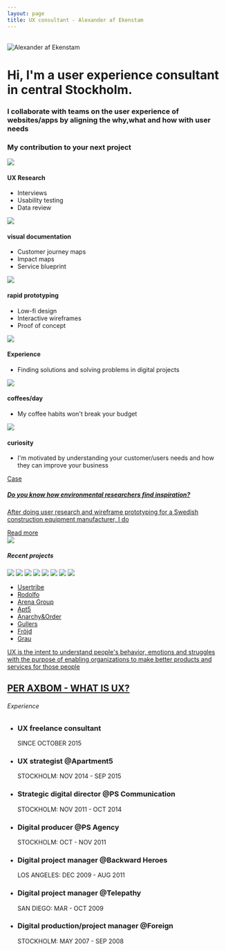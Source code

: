 ```yaml
---
layout: page
title: UX consultant - Alexander af Ekenstam
---
```

<div class="fl w-100 pt4-ns">
  <div class="fl w-10-ns"><br></div>
  <div class="fl w-100 w-40-ns pv5 pv6-ns ph5">
    <div class="fl w-100 w-20-ns">
      <img src="/assets/images/alexander-af-ekenstam.jpg" alt="Alexander af Ekenstam" class="br-100 h3 w3">
    </div>
    <div class="fl w-100 w-80-ns sentinel-light-italic">
      <h1 class="f4 fw1">Hi, I'm a user experience consultant in central Stockholm.</h1>
      <h3 class="f4 fw1">I collaborate with teams on the user experience of websites/apps by aligning the why,what and how with user needs</h3>
    </div>
  </div>
  <div class="fl w-50-ns"></div>
</div>
<div class="fl w-100 pv3 pv6-ns skew relative">
  <h3 class="pt3 pt5-ns f7 f6-ns ttu tc gotham-extralight tracked">My contribution to your next project</h3>
  <div class="fl w-100 ph5 ph6-ns pv4 pv5-ns">
    <div class="fl w-100 w-third-ns ph2 pv3 pa2-ns tc">
      <img src="/assets/images/services/ux-research.svg" class="h3 pv2">
      <h4 class="f7 ttu ma0 pv2 gotham-bold tracked">UX Research</h4>
      <ul class="list i ma0 pa0">
        <li class="f6 f5-ns pv1 lh-copy sentinel-light-italic">Interviews</li>
        <li class="f6 f5-ns pv1 lh-copy sentinel-light-italic">Usability testing</li>
        <li class="f6 f5-ns pv1 lh-copy sentinel-light-italic">Data review</li>
      </ul>
    </div>
    <div class="fl w-100 w-third-ns ph2 pv3 pa2-ns tc">
      <img src="/assets/images/services/visual-documentation.svg" class="h3 pv2">
      <h4 class="f7 ttu ma0 pv2 gotham-bold tracked">visual documentation</h4>
      <ul class="list i ma0 pa0">
        <li class="f6 f5-ns pv1 lh-copy sentinel-light-italic">Customer journey maps</li>
        <li class="f6 f5-ns pv1 lh-copy sentinel-light-italic">Impact maps</li>
        <li class="f6 f5-ns pv1 lh-copy sentinel-light-italic">Service blueprint</li>
      </ul>
    </div>
    <div class="fl w-100 w-third-ns ph2 pv3 pa2-ns tc">
      <img src="/assets/images/services/rapid-prototyping.svg" class="h3 pv2">
      <h4 class="f7 ttu ma0 pv2 gotham-bold tracked">rapid prototyping</h4>
      <ul class="list i ma0 pa0">
        <li class="f6 f5-ns pv1 lh-copy sentinel-light-italic">Low-fi design</li>
        <li class="f6 f5-ns pv1 lh-copy sentinel-light-italic">Interactive wireframes</li>
        <li class="f6 f5-ns pv1 lh-copy sentinel-light-italic">Proof of concept</li>
      </ul>
    </div>
  </div>
  <div class="fl w-100 ph5 ph6-ns pt0 pb5 pv5-ns">
    <div class="fl w-100 w-third-ns ph2 pv3 pa2-ns tc">
      <img src="/assets/images/services/experience.svg" class="h3 pv2">
      <h4 class="f7 ttu ma0 pv2 gotham-bold tracked">Experience</h4>
      <ul class="list i ma0 pa0">
        <li class="f6 f5-ns pv1 lh-copy sentinel-light-italic">Finding solutions and solving problems in digital projects</li>
      </ul>
    </div>
    <div class="fl w-100 w-third-ns ph2 pv3 pa2-ns tc">
      <img src="/assets/images/services/coffee.svg" class="h3 pv2">
      <h4 class="f7 ttu ma0 pv2 gotham-bold tracked">coffees/day</h4>
      <ul class="list i ma0 pa0">
        <li class="f6 f5-ns pv1 lh-copy sentinel-light-italic">My coffee habits won't break your budget</li>
      </ul>
    </div>
    <div class="fl w-100 w-third-ns ph2 pv3 pa2-ns tc">
      <img src="/assets/images/services/curiosity.svg" class="h3 pv2">
      <h4 class="f7 ttu ma0 pv2 gotham-bold tracked">curiosity</h4>
      <ul class="list i ma0 pa0">
        <li class="f6 f5-ns pv1 lh-copy sentinel-light-italic">I'm motivated by understanding your customer/users needs and how they can improve your business</li>
      </ul>
    </div>
  </div>
</div>

<div class="fl w-100 gradient-turquoise pv5">
  <a href="/cases/redesign" class="link db pv4">
    <div class="w-80 w-50-ns center bg-white pt5 pb4 ph3 ph5-ns cf">
      <div class="fl w-100 w-50-ns ph4 pv3">
        <span class="db fw6 ttu silver gotham-extralight">Case</span>
        <h5 class="f6 f4-ns fw1 sentinel-light-italic">Do you know how environmental researchers find inspiration?</h5>
        <p class="f7 f5-ns sentinel-light-italic">After doing user research and wireframe prototyping for a Swedish construction equipment manufacturer, I do</p>
        <span class="db f7 ttu orange pv3 gotham-extralight">Read more</span>
      </div>
      <div class="fl w-100 w-50-ns">
        <img src="/assets/images/case/redesign.png">
      </div>
    </div>
  </a>
</div>
<div class="fl w-100 pv4 pv5-ns">
  <h5 class="f7 ttu tc pt6 gotham-bold tracked">Recent projects</h5>
  <div class="flex flex-wrap pv4-ns">
    <img src="/assets/images/companies/volvo.svg" class="w-50 w-25-ns h4 h5-ns">
    <img src="/assets/images/companies/swedavia.svg" class="w-50 w-25-ns h4 h5-ns">
    <img src="/assets/images/companies/forsvarsmakten.svg" class="w-50 w-25-ns h4 h5-ns">
    <img src="/assets/images/companies/king.svg" class="w-50 w-25-ns h4 h5-ns">
    <img src="/assets/images/companies/motorola.svg" class="w-50 w-25-ns h4 h5-ns">
    <img src="/assets/images/companies/lnu.svg" class="w-50 w-25-ns h4 h5-ns">
    <img src="/assets/images/companies/wallin.svg" class="w-50 w-25-ns h4 h5-ns">
    <img src="/assets/images/companies/samhall.svg" class="w-50 w-25-ns h4 h5-ns">
  </div>
</div>
<div class="fl w-100 gradient-turquoise pv5 gotham-bold tracked">
  <ul class="w-100 w-50-ns center flex flex-wrap list pv0 pv5-ns">
    <li class="w-100 w-25-ns pv3">
      <a href="https://usertribe.com/" rel="nofollow" class="white link ttu f4 fw6">Usertribe</a>
    </li>
    <li class="w-100 w-25-ns pv3">
      <a href="https://rodolfo.se/" rel="nofollow" class="white link ttu f4 fw6">Rodolfo</a>
    </li>
    <li class="w-100 w-25-ns pv3">
      <a href="http://www.arenagroup.eu/" rel="nofollow" class="white link ttu f4 fw6">Arena Group</a>
    </li>
    <li class="w-100 w-25-ns pv3">
      <a href="http://apartment5.se/" rel="nofollow" class="white link ttu f4 fw6">Apt5</a>
    </li>
    <li class="w-100 w-25-ns pv3">
      <a href="http://anarchyorder.se/" rel="nofollow" class="white link ttu f4 fw6">Anarchy&Order</a>
    </li>
    <li class="w-100 w-25-ns pv3">
      <a href="https://gullers.se/" rel="nofollow" class="white link ttu f4 fw6">Gullers</a>
    </li>
    <li class="w-100 w-25-ns pv3">
      <a href="https://www.frojd.se/" rel="nofollow" class="white link ttu f4 fw6">Fröjd</a>
    </li>
    <li class="w-100 w-25-ns pv3">
      <a href="http://grau.se/" rel="nofollow" class="white link ttu f4 fw6">Grau</a>
    </li>
  </ul>
</div>
<div class="fl w-100 pv5">
  <div class="w-80 w-30-ns center pv4 pv5-ns tc">
    <a href="https://www.linkedin.com/pulse/what-ux-definition-eludes-us-per-axbom/" class="link bb-custom bb-custom-before bb-custom-after bb-custom-orange-after bb-custom-orange-before">
      <p class="f3 lh-copy pv3 sentinel-light-italic">UX is the intent to understand people's behavior, emotions and struggles with the purpose of enabling organizations to make better products and services for those people</p>
      <h2 class="f7 ttu silver gotham-bold">PER AXBOM - WHAT IS UX?</h2>
    </a>
  </div>
</div>
<div class="fl w-100 pv4 pv5-ns ph5 ph7-ns">
  <h6 class="f6 silver ttu gotham-bold tracked">Experience</h6>
  <ul class="list pa0 ma0">
    <li class="pv3">
      <h3 class="f4 f3-ns fw4 ma0 pb1 pb2 sentinel-light-italic">UX freelance consultant</h3>
      <span class="db silver f7 gotham-bold tracked">SINCE OCTOBER 2015</span>
    </li>
    <li class="pv3">
      <h3 class="f4 f3-ns fw4 ma0 pb1 pb2 sentinel-light-italic">UX strategist @Apartment5</h3>
      <span class="db silver f7 gotham-bold tracked">STOCKHOLM: NOV 2014 - SEP 2015</span>
    </li>
    <li class="pv3">
      <h3 class="f4 f3-ns fw4 ma0 pb1 pb2 sentinel-light-italic">Strategic digital director @PS Communication</h3>
      <span class="db silver f7 gotham-bold tracked">STOCKHOLM: NOV 2011 - OCT 2014</span>
    </li>
    <li class="pv3">
      <h3 class="f4 f3-ns fw4 ma0 pb1 pb2 sentinel-light-italic">Digital producer @PS Agency</h3>
      <span class="db silver f7 gotham-bold tracked">STOCKHOLM: OCT - NOV 2011</span>
    </li>
    <li class="pv3">
      <h3 class="f4 f3-ns fw4 ma0 pb1 pb2 sentinel-light-italic">Digital project manager @Backward Heroes</h3>
      <span class="db silver f7 gotham-bold tracked">LOS ANGELES: DEC 2009 - AUG 2011</span>
    </li>
    <li class="pv3">
      <h3 class="f4 f3-ns fw4 ma0 pb1 pb2 sentinel-light-italic">Digital project manager @Telepathy</h3>
      <span class="db silver f7 gotham-bold tracked">SAN DIEGO: MAR - OCT 2009</span>
    </li>
    <li class="pv3">
      <h3 class="f4 f3-ns fw4 ma0 pb1 pb2 sentinel-light-italic">Digital production/project manager @Foreign</h3>
      <span class="db silver f7 gotham-bold tracked">STOCKHOLM: MAY 2007 - SEP 2008</span>
    </li>
  </ul>
</div>
